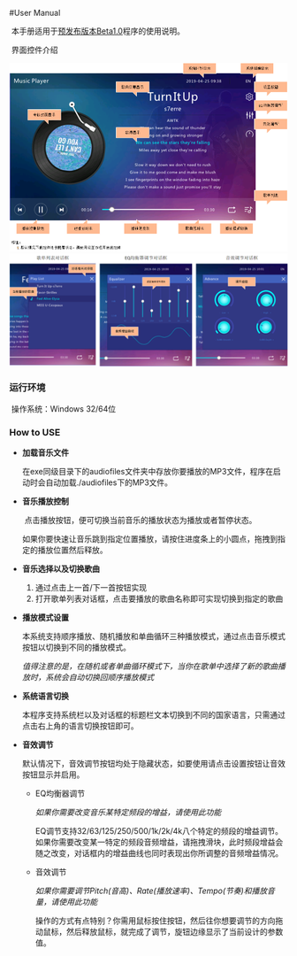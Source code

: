 #User Manual

​	本手册适用于[预发布版本Beta1.0](https://github.com/LiangJinlongFX/AWTK_MusicDemo/releases/tag/Beta1.0)程序的使用说明。

​	界面控件介绍

![主窗口界面介绍](assets/main.png)
![对话框界面介绍](assets/dialog.png)

### 运行环境

​	操作系统：Windows 32/64位

### How to USE

+ **加载音乐文件**

  ​	在exe同级目录下的audiofiles文件夹中存放你要播放的MP3文件，程序在启动时会自动加载./audiofiles下的MP3文件。

+ **音乐播放控制**

  ​	点击播放按钮，便可切换当前音乐的播放状态为播放或者暂停状态。

  ​	如果你要快速让音乐跳到指定位置播放，请按住进度条上的小圆点，拖拽到指定的播放位置然后释放。

+ **音乐选择以及切换歌曲**

  1. 通过点击上一首/下一首按钮实现
  2. 打开歌单列表对话框，点击要播放的歌曲名称即可实现切换到指定的歌曲

+ **播放模式设置**

  ​	本系统支持顺序播放、随机播放和单曲循环三种播放模式，通过点击音乐模式按钮以切换到不同的播放模式。

  ​	*值得注意的是，在随机或者单曲循环模式下，当你在歌单中选择了新的歌曲播放时，系统会自动切换回顺序播放模式*

+ **系统语言切换**

  ​	本程序支持系统栏以及对话框的标题栏文本切换到不同的国家语言，只需通过点击右上角的语言切换按钮即可。

+ **音效调节**

  默认情况下，音效调节按钮均处于隐藏状态，如要使用请点击设置按钮让音效按钮显示并启用。

  + EQ均衡器调节

    *如果你需要改变音乐某特定频段的增益，请使用此功能*

    ​	EQ调节支持32/63/125/250/500/1k/2k/4k八个特定的频段的增益调节。如果你需要改变某一特定的频段音频增益，请拖拽滑块，此时频段增益会随之改变，对话框内的增益曲线也同时表现出你所调整的音频增益情况。

  + 音效调节

    *如果你需要调节Pitch(音高)、Rate(播放速率)、Tempo(节奏)和播放音量，请使用此功能*

    ​	操作的方式有点特别？你需用鼠标按住按钮，然后往你想要调节的方向拖动鼠标，然后释放鼠标，就完成了调节，旋钮边缘显示了当前设计的参数值。

